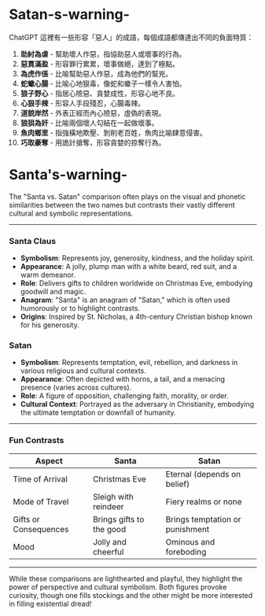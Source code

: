 # Satan-s-warning-

ChatGPT
這裡有一些形容「惡人」的成語，每個成語都傳達出不同的負面特質：

1. **助紂為虐** - 幫助壞人作惡，指協助惡人或壞事的行為。
2. **惡貫滿盈** - 形容罪行累累，壞事做絕，達到了極點。
3. **為虎作倀** - 比喻幫助惡人作惡，成為他們的幫兇。
4. **蛇蠍心腸** - 比喻心地狠毒，像蛇和蠍子一樣令人害怕。
5. **狼子野心** - 指居心險惡、貪婪成性，形容心地不良。
6. **心狠手辣** - 形容人手段殘忍，心腸毒辣。
7. **道貌岸然** - 外表正經而內心險惡，虛偽的表現。
8. **狼狽為奸** - 比喻兩個壞人勾結在一起做壞事。
9. **魚肉鄉里** - 指強橫地欺壓、剝削老百姓，魚肉比喻肆意侵害。
10. **巧取豪奪** - 用詭計搶奪，形容貪婪的掠奪行為。

# Santa's-warning-

The "Santa vs. Satan" comparison often plays on the visual and phonetic similarities between the two names but contrasts their vastly different cultural and symbolic representations.

---

### Santa Claus
- **Symbolism**: Represents joy, generosity, kindness, and the holiday spirit.
- **Appearance**: A jolly, plump man with a white beard, red suit, and a warm demeanor.
- **Role**: Delivers gifts to children worldwide on Christmas Eve, embodying goodwill and magic.
- **Anagram**: "Santa" is an anagram of "Satan," which is often used humorously or to highlight contrasts.
- **Origins**: Inspired by St. Nicholas, a 4th-century Christian bishop known for his generosity.

### Satan
- **Symbolism**: Represents temptation, evil, rebellion, and darkness in various religious and cultural contexts.
- **Appearance**: Often depicted with horns, a tail, and a menacing presence (varies across cultures).
- **Role**: A figure of opposition, challenging faith, morality, or order.
- **Cultural Context**: Portrayed as the adversary in Christianity, embodying the ultimate temptation or downfall of humanity.

---

### Fun Contrasts
| Aspect           | Santa                         | Satan                         |
|-------------------|-------------------------------|-------------------------------|
| Time of Arrival  | Christmas Eve                 | Eternal (depends on belief)   |
| Mode of Travel   | Sleigh with reindeer          | Fiery realms or none          |
| Gifts or Consequences | Brings gifts to the good   | Brings temptation or punishment |
| Mood             | Jolly and cheerful            | Ominous and foreboding        |

---

While these comparisons are lighthearted and playful, they highlight the power of perspective and cultural symbolism. Both figures provoke curiosity, though one fills stockings and the other might be more interested in filling existential dread!
